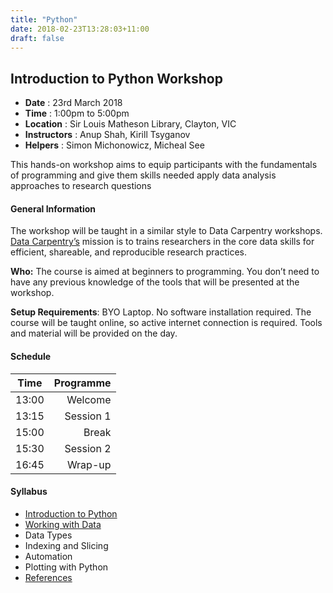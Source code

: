 ```yaml
---
title: "Python"
date: 2018-02-23T13:28:03+11:00
draft: false
---
```


## Introduction to Python Workshop

-	**Date** :		23rd March 2018
-	**Time** :		1:00pm to 5:00pm
-	**Location** :		Sir Louis Matheson Library, Clayton, VIC
-	**Instructors** :	Anup Shah, Kirill Tsyganov
-	**Helpers** : 		Simon Michonowicz, Micheal See  


This hands-on workshop aims to equip participants with the fundamentals of programming and give them skills needed apply data analysis approaches to research questions


#### General Information

The workshop will be taught in a similar style to Data Carpentry workshops. [Data Carpentry’s](http://www.datacarpentry.org/) mission is to trains researchers in the core data skills for efficient, shareable, and reproducible research practices.

**Who:** The course is aimed at beginners to programming. You don’t need to have any previous knowledge of the tools that will be presented at the workshop.

**Setup Requirements**: BYO Laptop. No software installation required. The course will be taught online, so active internet connection is required. Tools and material will be provided on the day.

#### Schedule

Time	|	Programme
-----------	| ------------------:
13:00	|	Welcome
13:15	|	Session 1
15:00	|	Break
15:30	|	Session 2
16:45	|	Wrap-up


#### Syllabus

-	[Introduction to Python](/intro_to_python/intro/)
-	[Working with Data](/intro_to_python/working_with_data/)
-	Data Types
-	Indexing and Slicing 
-	Automation
-	Plotting with Python
-	[References](http://www.datacarpentry.org/python-ecology-lesson/reference/)



